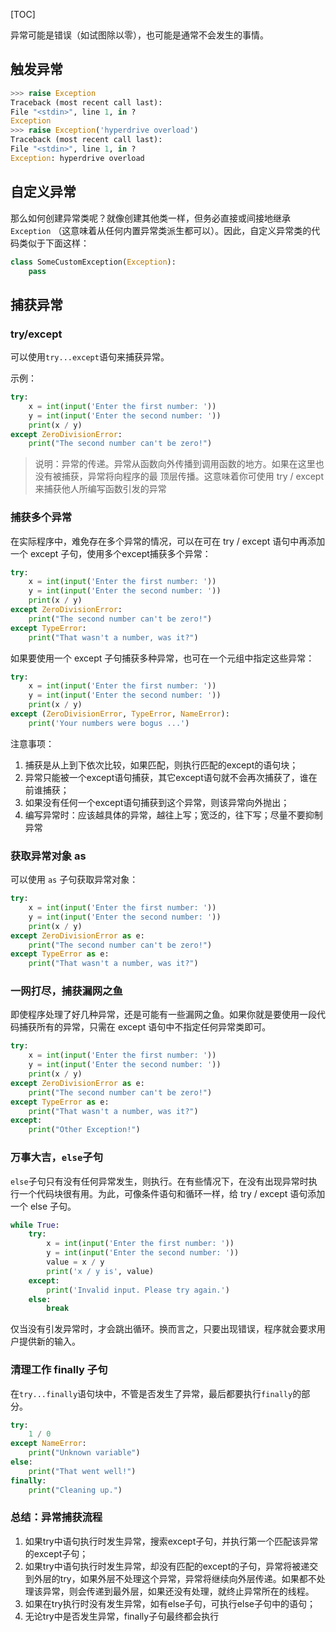 [TOC]

异常可能是错误（如试图除以零），也可能是通常不会发生的事情。

## 触发异常

```python
>>> raise Exception
Traceback (most recent call last):
File "<stdin>", line 1, in ?
Exception
>>> raise Exception('hyperdrive overload')
Traceback (most recent call last):
File "<stdin>", line 1, in ?
Exception: hyperdrive overload
```



## 自定义异常

那么如何创建异常类呢？就像创建其他类一样，但务必直接或间接地继承 `Exception` （这意味着从任何内置异常类派生都可以）。因此，自定义异常类的代码类似于下面这样：

```python
class SomeCustomException(Exception): 
    pass
```



## 捕获异常

### try/except

可以使用`try...except`语句来捕获异常。

示例：

```python
try:
    x = int(input('Enter the first number: '))
    y = int(input('Enter the second number: '))
	print(x / y)
except ZeroDivisionError:
	print("The second number can't be zero!")
```



> 说明：异常的传递。异常从函数向外传播到调用函数的地方。如果在这里也没有被捕获，异常将向程序的最
> 顶层传播。这意味着你可使用 try / except 来捕获他人所编写函数引发的异常



### 捕获多个异常

在实际程序中，难免存在多个异常的情况，可以在可在 try / except 语句中再添加一个 except 子句，使用多个except捕获多个异常：

```python
try:
    x = int(input('Enter the first number: '))
    y = int(input('Enter the second number: '))
	print(x / y)
except ZeroDivisionError:
	print("The second number can't be zero!")
except TypeError:
	print("That wasn't a number, was it?")
```



如果要使用一个 except 子句捕获多种异常，也可在一个元组中指定这些异常：

```python
try:
    x = int(input('Enter the first number: '))
    y = int(input('Enter the second number: '))
	print(x / y)
except (ZeroDivisionError, TypeError, NameError):
	print('Your numbers were bogus ...')
```

注意事项：

1. 捕获是从上到下依次比较，如果匹配，则执行匹配的except的语句块；
2. 异常只能被一个except语句捕获，其它except语句就不会再次捕获了，谁在前谁捕获；
3. 如果没有任何一个except语句捕获到这个异常，则该异常向外抛出；
4. 编写异常时：应该越具体的异常，越往上写；宽泛的，往下写；尽量不要抑制异常
   

### 获取异常对象 as

可以使用 `as` 子句获取异常对象：

```python
try:
    x = int(input('Enter the first number: '))
    y = int(input('Enter the second number: '))
	print(x / y)
except ZeroDivisionError as e:
	print("The second number can't be zero!")
except TypeError as e:
	print("That wasn't a number, was it?")
```



### 一网打尽，捕获漏网之鱼

即使程序处理了好几种异常，还是可能有一些漏网之鱼。如果你就是要使用一段代码捕获所有的异常，只需在 except 语句中不指定任何异常类即可。

```python
try:
    x = int(input('Enter the first number: '))
    y = int(input('Enter the second number: '))
	print(x / y)
except ZeroDivisionError as e:
	print("The second number can't be zero!")
except TypeError as e:
	print("That wasn't a number, was it?")
except:
    print("Other Exception!")
```



### 万事大吉，`else`子句

`else`子句只有没有任何异常发生，则执行。在有些情况下，在没有出现异常时执行一个代码块很有用。为此，可像条件语句和循环一样，给 try / except 语句添加一个 else 子句。

```python
while True:
    try:
        x = int(input('Enter the first number: '))
        y = int(input('Enter the second number: '))
        value = x / y
        print('x / y is', value)
    except:
    	print('Invalid input. Please try again.')
    else:
    	break
```

仅当没有引发异常时，才会跳出循环。换而言之，只要出现错误，程序就会要求用户提供新的输入。

### 清理工作  finally 子句

在`try...finally`语句块中，不管是否发生了异常，最后都要执行`finally`的部分。

```python
try:
	1 / 0
except NameError:
	print("Unknown variable")
else:
	print("That went well!")
finally:
	print("Cleaning up.")
```



### 总结：异常捕获流程

1. 如果try中语句执行时发生异常，搜索except子句，并执行第一个匹配该异常的except子句；
2. 如果try中语句执行时发生异常，却没有匹配的except的子句，异常将被递交到外层的try，如果外层不处理这个异常，异常将继续向外层传递。如果都不处理该异常，则会传递到最外层，如果还没有处理，就终止异常所在的线程。
3. 如果在try执行时没有发生异常，如有else子句，可执行else子句中的语句；
4. 无论try中是否发生异常，finally子句最终都会执行


